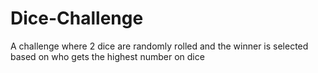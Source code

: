 # Dice-Challenge

A challenge where 2 dice are randomly rolled and the winner is selected based on who gets the highest number on dice
 
